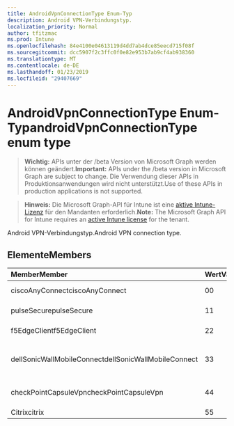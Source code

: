 ```yaml
---
title: AndroidVpnConnectionType Enum-Typ
description: Android VPN-Verbindungstyp.
localization_priority: Normal
author: tfitzmac
ms.prod: Intune
ms.openlocfilehash: 84e4100e04613119d4dd7ab4dce85eecd715f08f
ms.sourcegitcommit: dcc5907f2c3ffc0f0e82e953b7ab9cf4ab938360
ms.translationtype: MT
ms.contentlocale: de-DE
ms.lasthandoff: 01/23/2019
ms.locfileid: "29407669"
---
```

# <a name="androidvpnconnectiontype-enum-type"></a><span data-ttu-id="75824-103">AndroidVpnConnectionType Enum-Typ</span><span class="sxs-lookup"><span data-stu-id="75824-103">androidVpnConnectionType enum type</span></span>

> <span data-ttu-id="75824-104">**Wichtig:** APIs unter der /beta Version von Microsoft Graph werden können geändert.</span><span class="sxs-lookup"><span data-stu-id="75824-104">**Important:** APIs under the /beta version in Microsoft Graph are subject to change.</span></span> <span data-ttu-id="75824-105">Die Verwendung dieser APIs in Produktionsanwendungen wird nicht unterstützt.</span><span class="sxs-lookup"><span data-stu-id="75824-105">Use of these APIs in production applications is not supported.</span></span>

> <span data-ttu-id="75824-106">**Hinweis:** Die Microsoft Graph-API für Intune ist eine [aktive Intune-Lizenz](https://go.microsoft.com/fwlink/?linkid=839381) für den Mandanten erforderlich.</span><span class="sxs-lookup"><span data-stu-id="75824-106">**Note:** The Microsoft Graph API for Intune requires an [active Intune license](https://go.microsoft.com/fwlink/?linkid=839381) for the tenant.</span></span>

<span data-ttu-id="75824-107">Android VPN-Verbindungstyp.</span><span class="sxs-lookup"><span data-stu-id="75824-107">Android VPN connection type.</span></span>

## <a name="members"></a><span data-ttu-id="75824-108">Elemente</span><span class="sxs-lookup"><span data-stu-id="75824-108">Members</span></span>
|<span data-ttu-id="75824-109">Member</span><span class="sxs-lookup"><span data-stu-id="75824-109">Member</span></span>|<span data-ttu-id="75824-110">Wert</span><span class="sxs-lookup"><span data-stu-id="75824-110">Value</span></span>|<span data-ttu-id="75824-111">Beschreibung</span><span class="sxs-lookup"><span data-stu-id="75824-111">Description</span></span>|
|:---|:---|:---|
|<span data-ttu-id="75824-112">ciscoAnyConnect</span><span class="sxs-lookup"><span data-stu-id="75824-112">ciscoAnyConnect</span></span>|<span data-ttu-id="75824-113">0</span><span class="sxs-lookup"><span data-stu-id="75824-113">0</span></span>|<span data-ttu-id="75824-114">Cisco AnyConnect.</span><span class="sxs-lookup"><span data-stu-id="75824-114">Cisco AnyConnect.</span></span>|
|<span data-ttu-id="75824-115">pulseSecure</span><span class="sxs-lookup"><span data-stu-id="75824-115">pulseSecure</span></span>|<span data-ttu-id="75824-116">1</span><span class="sxs-lookup"><span data-stu-id="75824-116">1</span></span>|<span data-ttu-id="75824-117">Pulse sichern.</span><span class="sxs-lookup"><span data-stu-id="75824-117">Pulse Secure.</span></span>|
|<span data-ttu-id="75824-118">f5EdgeClient</span><span class="sxs-lookup"><span data-stu-id="75824-118">f5EdgeClient</span></span>|<span data-ttu-id="75824-119">2</span><span class="sxs-lookup"><span data-stu-id="75824-119">2</span></span>|<span data-ttu-id="75824-120">F5-Edge-Client.</span><span class="sxs-lookup"><span data-stu-id="75824-120">F5 Edge Client.</span></span>|
|<span data-ttu-id="75824-121">dellSonicWallMobileConnect</span><span class="sxs-lookup"><span data-stu-id="75824-121">dellSonicWallMobileConnect</span></span>|<span data-ttu-id="75824-122">3</span><span class="sxs-lookup"><span data-stu-id="75824-122">3</span></span>|<span data-ttu-id="75824-123">Dell SonicWALL Mobile Verbindung.</span><span class="sxs-lookup"><span data-stu-id="75824-123">Dell SonicWALL Mobile Connection.</span></span>|
|<span data-ttu-id="75824-124">checkPointCapsuleVpn</span><span class="sxs-lookup"><span data-stu-id="75824-124">checkPointCapsuleVpn</span></span>|<span data-ttu-id="75824-125">4</span><span class="sxs-lookup"><span data-stu-id="75824-125">4</span></span>|<span data-ttu-id="75824-126">Überprüfen Sie Punkt "Kapseln" VPN.</span><span class="sxs-lookup"><span data-stu-id="75824-126">Check Point Capsule VPN.</span></span>|
|<span data-ttu-id="75824-127">Citrix</span><span class="sxs-lookup"><span data-stu-id="75824-127">citrix</span></span>|<span data-ttu-id="75824-128">5</span><span class="sxs-lookup"><span data-stu-id="75824-128">5</span></span>|<span data-ttu-id="75824-129">Citrix</span><span class="sxs-lookup"><span data-stu-id="75824-129">Citrix</span></span>|




